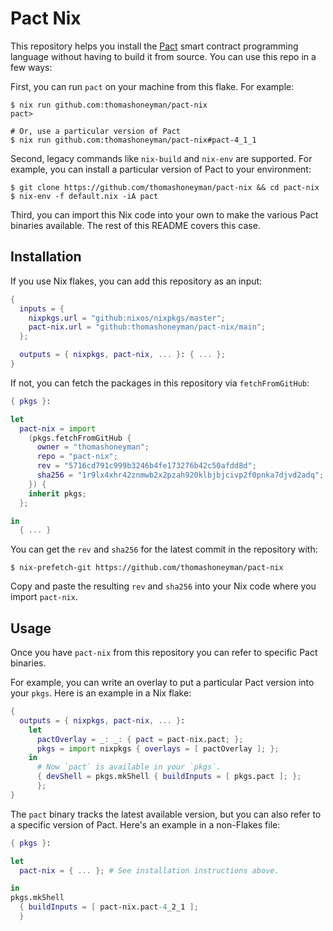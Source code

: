 # Pact Nix

This repository helps you install the [Pact](https://github.com/kadena-io/pact) smart contract programming language without having to build it from source. You can use this repo in a few ways:

First, you can run `pact` on your machine from this flake. For example:

```console
$ nix run github.com:thomashoneyman/pact-nix
pact>

# Or, use a particular version of Pact
$ nix run github.com:thomashoneyman/pact-nix#pact-4_1_1
```

Second, legacy commands like `nix-build` and `nix-env` are supported. For example, you can install a particular version of Pact to your environment:

```console
$ git clone https://github.com/thomashoneyman/pact-nix && cd pact-nix
$ nix-env -f default.nix -iA pact
```

Third, you can import this Nix code into your own to make the various Pact binaries available. The rest of this README covers this case.

## Installation

If you use Nix flakes, you can add this repository as an input:

```nix
{
  inputs = {
    nixpkgs.url = "github:nixos/nixpkgs/master";
    pact-nix.url = "github:thomashoneyman/pact-nix/main";
  };

  outputs = { nixpkgs, pact-nix, ... }: { ... };
}
```

If not, you can fetch the packages in this repository via `fetchFromGitHub`:

```nix
{ pkgs }:

let
  pact-nix = import
    (pkgs.fetchFromGitHub {
      owner = "thomashoneyman";
      repo = "pact-nix";
      rev = "5716cd791c999b3246b4fe173276b42c50afdd8d";
      sha256 = "1r9lx4xhr42znmwb2x2pzah920klbjbjcivp2f0pnka7djvd2adq";
    }) {
    inherit pkgs;
  };

in
  { ... }
```

You can get the `rev` and `sha256` for the latest commit in the repository with:

```console
$ nix-prefetch-git https://github.com/thomashoneyman/pact-nix
```

Copy and paste the resulting `rev` and `sha256` into your Nix code where you import `pact-nix`.

## Usage

Once you have `pact-nix` from this repository you can refer to specific Pact binaries.

For example, you can write an overlay to put a particular Pact version into your `pkgs`. Here is an example in a Nix flake:

```nix
{
  outputs = { nixpkgs, pact-nix, ... }:
    let
      pactOverlay = _: _: { pact = pact-nix.pact; };
      pkgs = import nixpkgs { overlays = [ pactOverlay ]; };
    in
      # Now `pact` is available in your `pkgs`.
      { devShell = pkgs.mkShell { buildInputs = [ pkgs.pact ]; };
      };
}
```

The `pact` binary tracks the latest available version, but you can also refer to a specific version of Pact. Here's an example in a non-Flakes file:

```nix
{ pkgs }:

let
  pact-nix = { ... }; # See installation instructions above.

in
pkgs.mkShell
  { buildInputs = [ pact-nix.pact-4_2_1 ];
  }
```
